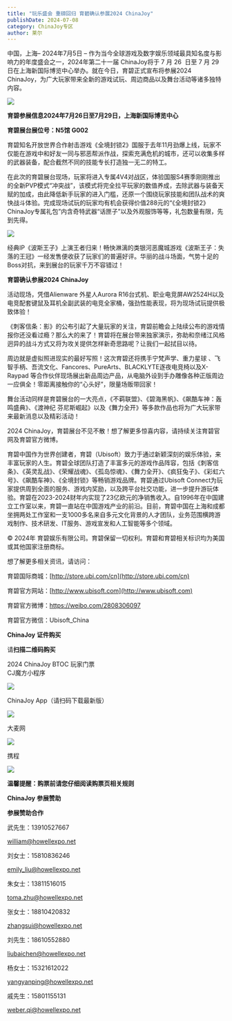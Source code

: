 ```yaml
---
title: "玩乐盛会 重磅回归 育碧确认参展2024 ChinaJoy"
publishDate: 2024-07-08
category: ChinaJoy专区
author: 莱尔
---
```


中国，上海– 2024年7月5日 – 作为当今全球游戏及数字娱乐领域最具知名度与影响力的年度盛会之一，2024年第二十一届 ChinaJoy将于 7 月 26  日至 7 月 29 日在上海新国际博览中心举办。就在今日，育碧正式宣布将参展2024 ChinaJoy，为广大玩家带来全新的游戏试玩、周边商品以及舞台活动等诸多独特内容。

![](https://ec-net-1251389766.cos.ap-shanghai.myqcloud.com/wp-content/uploads/2024/07/20240708194600584.png)

**育碧参展信息2024年7月26日至7月29日，上海新国际博览中心**

**育碧展台展位号：****N5****馆** **G002**

育碧知名开放世界合作射击游戏《全境封锁2》国服于去年11月劲爆上线，玩家不仅能在游戏中和好友一同与邪恶帮派作战，探索充满危机的城市，还可以收集多样的武器装备，配合截然不同的技能专长打造独一无二的特工。

在此次的育碧展台现场，玩家将进入专属4V4对战区，体验国服S4赛季刚刚推出的全新PVP模式“冲突战”，该模式将完全拉平玩家的数值养成，去除武器与装备天赋的加成，由此降低新手玩家的进入门槛，还原一个围绕玩家技能和团队战术的爽快战斗体验。完成现场试玩的玩家均有机会获得价值288元的“《全境封锁2》ChinaJoy专属礼包”内含奇特武器“话匣子”以及外观服饰等等，礼包数量有限，先到先得。

![](https://ec-net-1251389766.cos.ap-shanghai.myqcloud.com/wp-content/uploads/2024/07/20240708194603115.png)

经典IP《波斯王子》上演王者归来！畅快淋漓的类银河恶魔城游戏《波斯王子：失落的王冠》一经发售便收获了玩家们的普遍好评。华丽的战斗场面，气势十足的Boss对抗，来到展台的玩家千万不容错过！

**育碧确认参展2024 ChinaJoy**

活动现场，凭借Alienware 外星人Aurora R16台式机、职业电竞屏AW2524H以及电竞配套键鼠及耳机全副武装的电竞全家桶，强劲性能表现，将为现场试玩提供极致体验！

《刺客信条：影》的公布引起了大量玩家的关注，育碧前瞻会上陆续公布的游戏情报你还没看过瘾？那么大的来了！育碧将在展台带来独家演示，弥助和奈绪江风格迥异的战斗方式又将为攻关提供怎样新奇思路呢？让我们一起拭目以待。

周边就是虚拟照进现实的最好写照！这次育碧还将携手宁梵声学、重力星球 、飞智手柄、吾流文化、Fancores、PureArts、BLACKLYTE逐夜电竞椅以及X-Raypad 等合作伙伴现场展出新品周边产品，从电脑外设到手办雕像各种正版周边一应俱全！零距离接触你的“心头好”，限量场贩带回家！

舞台活动同样是育碧展台的一大亮点，《不羁联盟》、《碧海黑帆》、《飙酷车神：轰鸣盛典》、《渡神纪 芬尼斯崛起》以及《舞力全开》等多款作品也将为广大玩家带来最新消息以及精彩活动！

2024 ChinaJoy，育碧展台不见不散！想了解更多惊喜内容，请持续关注育碧官网及育碧官方微博。

育碧中国作为世界创建者，育碧（Ubisoft）致力于通过新颖深刻的娱乐体验，来丰富玩家的人生。育碧全球团队打造了丰富多元的游戏作品阵容，包括《刺客信条》、《英灵乱战》、《荣耀战魂》、《孤岛惊魂》、《舞力全开》、《疯狂兔子》、《彩虹六号》、《飙酷车神》、《全境封锁》等畅销游戏品牌。育碧通过Ubisoft Connect为玩家提供周到全面的服务、游戏内奖励，以及跨平台社交功能，进一步提升游玩体验。育碧在2023-2024财年内实现了23亿欧元的净销售收入。自1996年在中国建立工作室以来，育碧一直站在中国游戏产业的前沿。目前，育碧中国在上海和成都坐拥两处工作室和一支1000多名来自多元文化背景的人才团队，业务范围横跨游戏制作、技术研发、IT服务、游戏宣发和人工智能等多个领域。

© 2024年 育碧娱乐有限公司。育碧保留一切权利。育碧和育碧相关标识均为美国或其他国家注册商标。

想了解更多相关资讯，请访问：  

育碧国际商城：[http://store.ubi.com/cn](http://store.ubi.com/cn)

育碧官方网站：[http://www.ubisoft.com](http://www.ubisoft.com)

育碧官方微博：https://weibo.com/2808306097

育碧官方微信：Ubisoft\_China

**ChinaJoy** **证件购买**

  
请**扫描二维码购买**

2024 ChinaJoy BTOC 玩家门票  
CJ魔方小程序  

![](https://ec-net-1251389766.cos.ap-shanghai.myqcloud.com/wp-content/uploads/2024/07/20240708194611917.png)

  
ChinaJoy App（请扫码下载最新版）

![](https://ec-net-1251389766.cos.ap-shanghai.myqcloud.com/wp-content/uploads/2024/07/20240708194617184.png)

大麦网

![](https://ec-net-1251389766.cos.ap-shanghai.myqcloud.com/wp-content/uploads/2024/07/20240708194621210.png)

携程

![](https://ec-net-1251389766.cos.ap-shanghai.myqcloud.com/wp-content/uploads/2024/07/20240708194623805.png)

**温馨提醒：购票前请您仔细阅读购票页相关规则**

**ChinaJoy** **参展赞助**

**参展赞助合作**

武先生：13910527667

[william@howellexpo.net](mailto:william@howellexpo.net)

刘女士：15810836246

[emily\_liu@howellexpo.net](mailto:emily_liu@howellexpo.net)

朱女士：13811516015

[toma.zhu@howellexpo.net](mailto:toma.zhu@howellexpo.net)

张女士：18810420832

[zhangsui@howellexpo.net](mailto:zhangsui@howellexpo.net)

刘先生：18610552880

[liubaichen@howellexpo.net](mailto:liubaichen@howellexpo.net)

杨女士：15321612022

[yangyanping@howellexpo.net](mailto:yangyanping@howellexpo.net)

戚先生：15801155131

weber.qi@howellexpo.net
